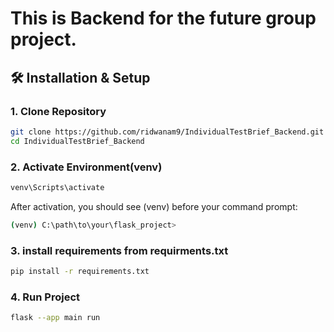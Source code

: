 # This is Backend for the future group project.

## 🛠 **Installation & Setup**

### **1. Clone Repository**

```sh
git clone https://github.com/ridwanam9/IndividualTestBrief_Backend.git
cd IndividualTestBrief_Backend
```

### **2. Activate Environment(venv)**


```sh
venv\Scripts\activate
```
After activation, you should see (venv) before your command prompt:

```sh
(venv) C:\path\to\your\flask_project>
```

### **3. install requirements from requirments.txt**


```sh
pip install -r requirements.txt
```

### **4. Run Project**

```sh
flask --app main run
```
